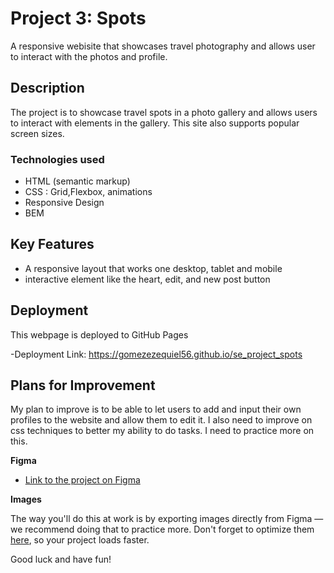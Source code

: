 # Project 3: Spots

A responsive webisite that showcases travel photography and allows user to interact with the photos and profile.

## Description

The project is to showcase travel spots in a photo gallery and allows users to interact with elements in the gallery. This site also supports popular screen sizes.

### Technologies used

- HTML (semantic markup)
- CSS : Grid,Flexbox, animations
- Responsive Design
- BEM

## Key Features

- A responsive layout that works one desktop, tablet and mobile
- interactive element like the heart, edit, and new post button

## Deployment

This webpage is deployed to GitHub Pages

-Deployment Link:
https://gomezezequiel56.github.io/se_project_spots

## Plans for Improvement

My plan to improve is to be able to let users to add and input their own profiles to the website and allow them to edit it. I also need to improve on css techniques to better my ability to do tasks. I need to practice more on this.

**Figma**

- [Link to the project on Figma](https://www.figma.com/file/BBNm2bC3lj8QQMHlnqRsga/Sprint-3-Project-%E2%80%94-Spots?type=design&node-id=2%3A60&mode=design&t=afgNFybdorZO6cQo-1)

**Images**

The way you'll do this at work is by exporting images directly from Figma — we recommend doing that to practice more. Don't forget to optimize them [here](https://tinypng.com/), so your project loads faster.

Good luck and have fun!
